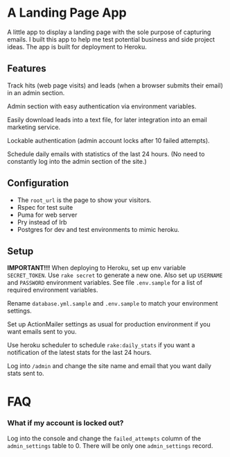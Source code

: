 A Landing Page App
=======================

A little app to display a landing page with the sole purpose of capturing emails.  I built this app to help me test potential business and side project ideas.  The app is built for deployment to Heroku.

## Features
Track hits (web page visits) and leads (when a browser submits their email) in an admin section.

Admin section with easy authentication via environment variables.

Easily download leads into a text file, for later integration into an email marketing service.

Lockable authentication (admin account locks after 10 failed attempts).

Schedule daily emails with statistics of the last 24 hours.  (No need to constantly log into the admin section of the site.)



## Configuration
* The `root_url` is the page to show your visitors.
* Rspec for test suite
* Puma for web server
* Pry instead of Irb
* Postgres for dev and test environments to mimic heroku.

## Setup
**IMPORTANT!!!**
When deploying to Heroku, set up env variable `SECRET_TOKEN`.  Use `rake secret` to generate a new one.  Also set up `USERNAME` and `PASSWORD` environment variables.  See file `.env.sample` for a list of required environment variables.

Rename `database.yml.sample` and `.env.sample` to match your environment settings.

Set up ActionMailer settings as usual for production environment if you want emails sent to you.

Use heroku scheduler to schedule `rake:daily_stats` if you want a notification of the latest stats for the last 24 hours.

Log into `/admin` and change the site name and email that you want daily stats sent to.

# FAQ

### What if my account is locked out?
Log into the console and change the `failed_attempts` column of the `admin_settings` table to 0.  There will be only one `admin_settings` record.